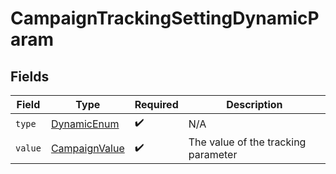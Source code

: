# CampaignTrackingSettingDynamicParam


## Fields

| Field                                                     | Type                                                      | Required                                                  | Description                                               |
| --------------------------------------------------------- | --------------------------------------------------------- | --------------------------------------------------------- | --------------------------------------------------------- |
| `type`                                                    | [DynamicEnum](../../models/components/DynamicEnum.md)     | :heavy_check_mark:                                        | N/A                                                       |
| `value`                                                   | [CampaignValue](../../models/components/CampaignValue.md) | :heavy_check_mark:                                        | The value of the tracking parameter                       |
